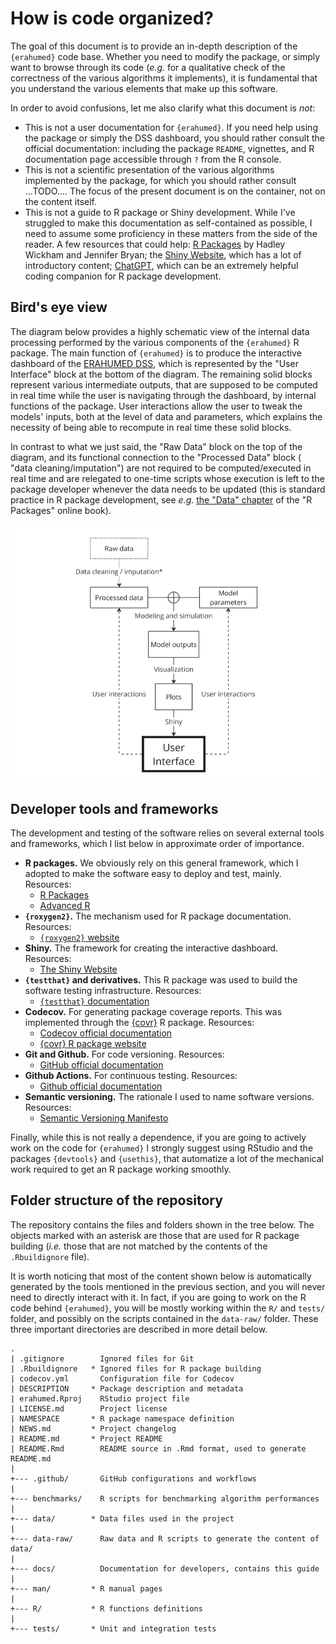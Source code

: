 # How is code organized?

The goal of this document is to provide an in-depth description of the 
`{erahumed}` code base. Whether you need to modify the 
package, or simply want to browse through its code (*e.g.* for a qualitative 
check of the correctness of the various algorithms it implements), it is 
fundamental that you understand the various elements that make up this software. 

In order to avoid confusions, let me also clarify what this document is *not*: 

* This is not a user documentation for `{erahumed}`. If you need help using 
the package or simply the DSS dashboard, you should rather consult the official 
documentation: including the package `README`, vignettes, and R documentation 
page accessible through `?` from the R console.
* This is not a scientific presentation of the various algorithms implemented 
by the package, for which you should rather consult ...TODO.... The focus of the 
present document is on the container, not on the content itself.
* This is not a guide to R package or Shiny development. While I've struggled to
make this documentation as self-contained as possible, I need to assume some 
proficiency in these matters from the side of the reader. A few resources that
could help: [R Packages](https://r-pkgs.org/) by Hadley Wickham and Jennifer 
Bryan; the [Shiny Website](https://shiny.posit.co/), which has a lot of 
introductory content; [ChatGPT](https://chatgpt.com/), which can be an extremely 
helpful coding companion for R package development.

## Bird's eye view

The diagram below provides a highly schematic view of the internal data 
processing performed by the various components of the `{erahumed}` R package. 
The main function of `{erahumed}` is to produce the interactive dashboard of the 
[ERAHUMED DSS](https://www.erahumed.com/decision-support-system/), which is 
represented by the "User Interface" block at the bottom of the diagram. The 
remaining solid blocks represent various intermediate outputs, that are supposed 
to be computed in real time while the user is navigating through the 
dashboard, by internal functions of the package. User interactions allow the 
user to tweak the models' inputs, both at the level of data and parameters, 
which explains the necessity of being able to recompute in real time these 
solid blocks.

In contrast to what we just said, the "Raw Data" block on the top of the 
diagram, and its functional connection to the "Processed Data" block (
"data cleaning/imputation") are not required to be computed/executed in real 
time and are relegated to one-time scripts whose execution is left to the 
package developer whenever the data needs to be updated (this is standard 
practice in R package development, see *e.g.* 
[the "Data" chapter](https://r-pkgs.org/data.html) of the "R Packages" online 
book).

![{erahumed} data stack](erahumed_data_stack.png)

## Developer tools and frameworks

The development and testing of the software relies on several external tools and
frameworks, which I list below in approximate order of importance.

* **R packages.** We obviously rely on this general framework, which I 
adopted to make the software easy to deploy and test, mainly. Resources: 
  - [R Packages](https://r-pkgs.org/)
  - [Advanced R](https://adv-r.hadley.nz/)
* **`{roxygen2}`.** The mechanism used for R package documentation. Resources:
  - [`{roxygen2}` website](https://roxygen2.r-lib.org/)
* **Shiny.** The framework for creating the interactive dashboard. Resources:
  - [The Shiny Website](https://shiny.posit.co/)
* **`{testthat}` and derivatives.** This R package was used to build the 
software testing infrastructure. Resources:
  - [`{testthat}` documentation](https://r-pkgs.org/)
* **Codecov.** For generating package coverage reports. This was implemented 
through the [{covr}](https://covr.r-lib.org/) R package. Resources:
  - [Codecov official documentation](https://docs.codecov.com/docs/quick-start)
  - [{covr} R package website](https://covr.r-lib.org/)
* **Git and Github.** For code versioning. Resources:
  - [GitHub official documentation](https://docs.github.com/)
* **Github Actions.** For continuous testing. Resources:
  - [Github official documentation](https://github.com/features/actions)
* **Semantic versioning.** The rationale I used to name software versions. 
Resources:
  - [Semantic Versioning Manifesto](https://semver.org/)

Finally, while this is not really a dependence, if you are going to actively 
work on the code for `{erahumed}` I strongly suggest using RStudio and the 
packages `{devtools}` and `{usethis}`, that automatize a lot of the mechanical 
work required to get an R package working smoothly.

## Folder structure of the repository

The repository contains the files and folders shown in the tree below. The 
objects marked with an asterisk are those that are used for R package building 
(*i.e.* those that are not matched by the contents of the `.Rbuildignore` file).

It is worth noticing that most of the content shown below is automatically 
generated by the tools mentioned in the previous section, and you will never 
need to directly interact with it. In fact, if you are going to work on the R 
code behind `{erahumed}`, you will be mostly working within the `R/` and 
`tests/` folder, and possibly on the scripts contained in the `data-raw/` 
folder. These three important directories are described in more detail below.

```
.
| .gitignore        Ignored files for Git
| .Rbuildignore   * Ignored files for R package building
| codecov.yml       Configuration file for Codecov
| DESCRIPTION     * Package description and metadata
| erahumed.Rproj    RStudio project file
| LICENSE.md        Project license
| NAMESPACE       * R package namespace definition
| NEWS.md         * Project changelog
| README.md       * Project README
| README.Rmd        README source in .Rmd format, used to generate README.md
|
+--- .github/       GitHub configurations and workflows
|
+--- benchmarks/    R scripts for benchmarking algorithm performances
|
+--- data/        * Data files used in the project
|
+--- data-raw/      Raw data and R scripts to generate the content of data/
|
+--- docs/          Documentation for developers, contains this guide
|
+--- man/         * R manual pages
|
+--- R/           * R functions definitions
|
+--- tests/       * Unit and integration tests

```
